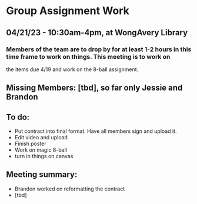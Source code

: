 # Group Assignment Work

## 04/21/23 - 10:30am-4pm, at WongAvery Library

### Members of the team are to drop by for at least 1-2 hours in this time frame to work on things. This meeting is to work on
the items due 4/19 and work on the 8-ball assignment. 

## Missing Members: [tbd], so far only Jessie and Brandon

## To do:

- Put contract into final format. Have all members sign and upload it. 
- Edit video and upload
- Finish poster
- Work on magic 8-ball
- turn in things on canvas


## Meeting summary:

- Brandon worked on reformatting the contract
- [tbd]
